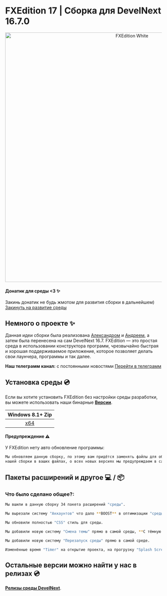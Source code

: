# FXEdition 17 | Сборка для DevelNext 16.7.0
<p align="center">
  <img alt="FXEdition White" src="https://github.com/deaglemeister/FXEdition/assets/82234313/09efd85b-bab6-4214-935d-5407f063353e"  width="800">

</p>

#### Донатик для среды <3 ✨
Закинь донатик не будь жмотом для развития сборки в дальнейшем) [Закинуть на развитие среды](https://www.donationalerts.com/r/fxedition)

## Немного о проекте ✨

Данная идеи сборки была реализована [Александром](https://vk.com/acid_vkmusic) и  [Андреем](https://vk.com/gmdguschin), а затем была перенесена на сам DevelNext 16.7.
FXEdition — это простая среда в использовании конструктора программ, чрезвычайно быстрая и хорошая поддерживаемое приложение, которое позволяет делать свои лаунчера, программы и так далее.

**Наш телеграмм канал:** с постоянными новостями [Перейти в телеграмм](https://t.me/fxedition17)
## Установка среды 💿
Если вы хотите установить FXEdition без настройки среды разработки, вы можете использовать наши бинарные [**Версии**](https://github.com/deaglemeister/FXEdition/releases).

| Windows 8.1+ Zip 
| :---: 
| [x64](https://github.com/deaglemeister/FXEdition/releases/download/1.3/DevelNext.rar) |  |

#### Предупреждение ⚠️
У FXEdition нету авто обновление программы:
```sh
Мы обновляем данную сборку, по этому вам придётся заменять файлы для обновления
нашей сборки в ваших файлах, о всех новых версиях мы предупреждаем в самой среде и в нашем телеграмме канале
```

## Пакеты расширений и другое 💻 / 📦

### Что было сделано общее?:
```sh
Мы вшили в данную сборку 34 пакета расширений "среды".
```
```sh
Мы вырезали систему "Аккаунтов" что дало **BOOST** в оптимизации "среды".
```
```sh
Мы обновили полностью "CSS" стиль для среды.
```
```sh
Мы добавили новую систему "Смена темы" прямо в самой среды, **С тёмную на белую** и **Белую на тёмную**.
```
```sh
Мы добавили новую систему "Перезапуск среды" прямо в самой среде.
```
```sh
Изменённые время "Timer" на открытие проекта, на прогрузку "Splash Screen".
```
## Остальные версии можно найти у нас в релизах 💿
 [**Релизы среды DevelNext**](https://github.com/deaglemeister/FXEdition/releases).
